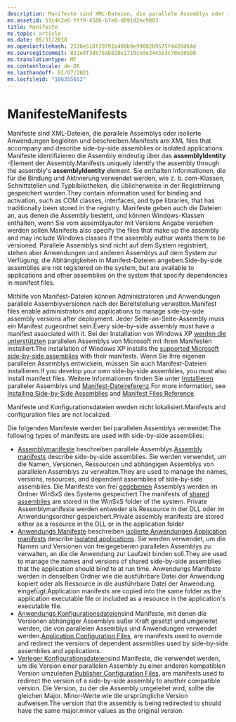 ```yaml
---
description: Manifeste sind XML-Dateien, die parallele Assemblys oder isolierte Anwendungen begleiten und beschreiben.
ms.assetid: 53c4c2e6-fff9-4506-b7e0-d091d2ec9883
title: Manifeste
ms.topic: article
ms.date: 05/31/2018
ms.openlocfilehash: 2536e518f39791b400b9e99002b9575f4428d64d
ms.sourcegitcommit: 831e8f3db78ab820e1710cede244553c70e50500
ms.translationtype: MT
ms.contentlocale: de-DE
ms.lasthandoff: 01/07/2021
ms.locfileid: "106355652"
---
```

# <a name="manifests"></a><span data-ttu-id="91d86-103">Manifeste</span><span class="sxs-lookup"><span data-stu-id="91d86-103">Manifests</span></span>

<span data-ttu-id="91d86-104">Manifeste sind XML-Dateien, die parallele Assemblys oder isolierte Anwendungen begleiten und beschreiben.</span><span class="sxs-lookup"><span data-stu-id="91d86-104">Manifests are XML files that accompany and describe side-by-side assemblies or isolated applications.</span></span> <span data-ttu-id="91d86-105">Manifeste identifizieren die Assembly eindeutig über das **assemblyIdentity** -Element der Assembly.</span><span class="sxs-lookup"><span data-stu-id="91d86-105">Manifests uniquely identify the assembly through the assembly's **assemblyIdentity** element.</span></span> <span data-ttu-id="91d86-106">Sie enthalten Informationen, die für die Bindung und Aktivierung verwendet werden, wie z. b. com-Klassen, Schnittstellen und Typbibliotheken, die üblicherweise in der Registrierung gespeichert wurden.</span><span class="sxs-lookup"><span data-stu-id="91d86-106">They contain information used for binding and activation, such as COM classes, interfaces, and type libraries, that has traditionally been stored in the registry.</span></span> <span data-ttu-id="91d86-107">Manifeste geben auch die Dateien an, aus denen die Assembly besteht, und können Windows-Klassen enthalten, wenn Sie vom assemblyautor mit Versions Angabe versehen werden sollen.</span><span class="sxs-lookup"><span data-stu-id="91d86-107">Manifests also specify the files that make up the assembly and may include Windows classes if the assembly author wants them to be versioned.</span></span> <span data-ttu-id="91d86-108">Parallele Assemblys sind nicht auf dem System registriert, stehen aber Anwendungen und anderen Assemblys auf dem System zur Verfügung, die Abhängigkeiten in Manifest-Dateien angeben.</span><span class="sxs-lookup"><span data-stu-id="91d86-108">Side-by-side assemblies are not registered on the system, but are available to applications and other assemblies on the system that specify dependencies in manifest files.</span></span>

<span data-ttu-id="91d86-109">Mithilfe von Manifest-Dateien können Administratoren und Anwendungen parallele Assemblyversionen nach der Bereitstellung verwalten.</span><span class="sxs-lookup"><span data-stu-id="91d86-109">Manifest files enable administrators and applications to manage side-by-side assembly versions after deployment.</span></span> <span data-ttu-id="91d86-110">Jeder Seite-an-Seite-Assembly muss ein Manifest zugeordnet sein.</span><span class="sxs-lookup"><span data-stu-id="91d86-110">Every side-by-side assembly must have a manifest associated with it.</span></span> <span data-ttu-id="91d86-111">Bei der Installation von Windows XP [werden die unterstützten](supported-microsoft-side-by-side-assemblies.md) parallelen Assemblys von Microsoft mit ihren Manifesten installiert.</span><span class="sxs-lookup"><span data-stu-id="91d86-111">The installation of Windows XP installs the [supported Microsoft side-by-side assemblies](supported-microsoft-side-by-side-assemblies.md) with their manifests.</span></span> <span data-ttu-id="91d86-112">Wenn Sie Ihre eigenen parallelen Assemblys entwickeln, müssen Sie auch Manifest-Dateien installieren.</span><span class="sxs-lookup"><span data-stu-id="91d86-112">If you develop your own side-by-side assemblies, you must also install manifest files.</span></span> <span data-ttu-id="91d86-113">Weitere Informationen finden Sie unter [Installieren](installing-side-by-side-assemblies.md) paralleler Assemblys und [Manifest-Dateireferenz](manifest-files-reference.md).</span><span class="sxs-lookup"><span data-stu-id="91d86-113">For more information, see [Installing Side-by-Side Assemblies](installing-side-by-side-assemblies.md) and [Manifest Files Reference](manifest-files-reference.md).</span></span>

<span data-ttu-id="91d86-114">Manifeste und Konfigurationsdateien werden nicht lokalisiert.</span><span class="sxs-lookup"><span data-stu-id="91d86-114">Manifests and configuration files are not localized.</span></span>

<span data-ttu-id="91d86-115">Die folgenden Manifeste werden bei parallelen Assemblys verwendet:</span><span class="sxs-lookup"><span data-stu-id="91d86-115">The following types of manifests are used with side-by-side assemblies:</span></span>

-   <span data-ttu-id="91d86-116">[Assemblymanifeste](assembly-manifests.md) beschreiben parallele Assemblys.</span><span class="sxs-lookup"><span data-stu-id="91d86-116">[Assembly manifests](assembly-manifests.md) describe side-by-side assemblies.</span></span> <span data-ttu-id="91d86-117">Sie werden verwendet, um die Namen, Versionen, Ressourcen und abhängigen Assemblys von parallelen Assemblys zu verwalten.</span><span class="sxs-lookup"><span data-stu-id="91d86-117">They are used to manage the names, versions, resources, and dependent assemblies of side-by-side assemblies.</span></span> <span data-ttu-id="91d86-118">Die Manifeste von frei [gegebenen](/windows/desktop/Msi/shared-assemblies) Assemblys werden im Ordner WinSxS des Systems gespeichert.</span><span class="sxs-lookup"><span data-stu-id="91d86-118">The manifests of [shared assemblies](/windows/desktop/Msi/shared-assemblies) are stored in the WinSxS folder of the system.</span></span> <span data-ttu-id="91d86-119">Private Assemblymanifeste werden entweder als Ressource in der DLL oder im Anwendungsordner gespeichert.</span><span class="sxs-lookup"><span data-stu-id="91d86-119">Private assembly manifests are stored either as a resource in the DLL or in the application folder</span></span>
-   <span data-ttu-id="91d86-120">[Anwendungs Manifeste](application-manifests.md) beschreiben [isolierte Anwendungen](isolated-applications.md).</span><span class="sxs-lookup"><span data-stu-id="91d86-120">[Application manifests](application-manifests.md) describe [isolated applications](isolated-applications.md).</span></span> <span data-ttu-id="91d86-121">Sie werden verwendet, um die Namen und Versionen von freigegebenen parallelen Assemblys zu verwalten, an die die Anwendung zur Laufzeit binden soll.</span><span class="sxs-lookup"><span data-stu-id="91d86-121">They are used to manage the names and versions of shared side-by-side assemblies that the application should bind to at run time.</span></span> <span data-ttu-id="91d86-122">Anwendungs Manifeste werden in denselben Ordner wie die ausführbare Datei der Anwendung kopiert oder als Ressource in die ausführbare Datei der Anwendung eingefügt.</span><span class="sxs-lookup"><span data-stu-id="91d86-122">Application manifests are copied into the same folder as the application executable file or included as a resource in the application's executable file.</span></span>
-   <span data-ttu-id="91d86-123">[Anwendungs Konfigurationsdateien](application-configuration-files.md)sind Manifeste, mit denen die Versionen abhängiger Assemblys außer Kraft gesetzt und umgeleitet werden, die von parallelen Assemblys und Anwendungen verwendet werden.</span><span class="sxs-lookup"><span data-stu-id="91d86-123">[Application Configuration Files](application-configuration-files.md), are manifests used to override and redirect the versions of dependent assemblies used by side-by-side assemblies and applications.</span></span>
-   <span data-ttu-id="91d86-124">[Verleger Konfigurationsdateien](publisher-configuration-files.md)sind Manifeste, die verwendet werden, um die Version einer parallelen Assembly zu einer anderen kompatiblen Version umzuleiten.</span><span class="sxs-lookup"><span data-stu-id="91d86-124">[Publisher Configuration Files](publisher-configuration-files.md), are manifests used to redirect the version of a side-by-side assembly to another compatible version.</span></span> <span data-ttu-id="91d86-125">Die Version, zu der die Assembly umgeleitet wird, sollte die gleichen Major. Minor-Werte wie die ursprüngliche Version aufweisen.</span><span class="sxs-lookup"><span data-stu-id="91d86-125">The version that the assembly is being redirected to should have the same major.minor values as the original version.</span></span>

 

 
